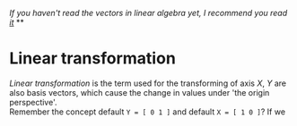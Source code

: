 *If you haven't read the vectors in linear algebra yet, I recommend you read [it](../vector-in-lna/README.md)*
**
# Linear transformation
*Linear transformation* is the term used for the transforming of axis *X*, *Y* are also basis vectors, which cause the change in values under 'the origin perspective'. <br>
Remember the concept default `Y = [ 0 1 ]` and default `X = [ 1 0 ]`? If we 
